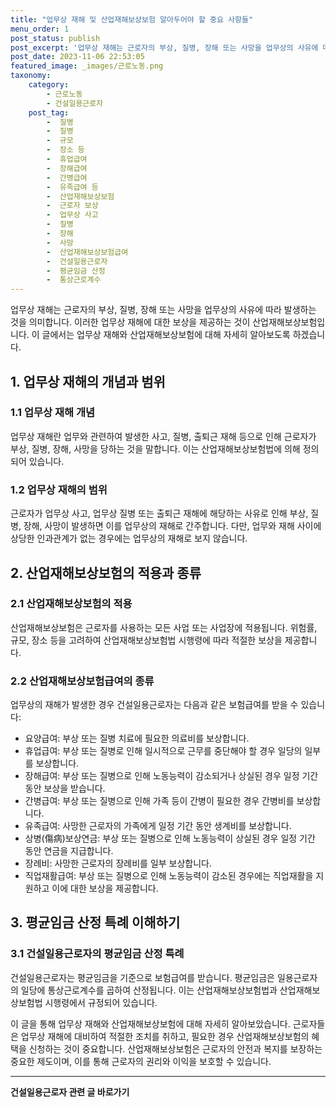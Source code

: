 ```yaml
---
title: "업무상 재해 및 산업재해보상보험 알아두어야 할 중요 사항들"
menu_order: 1
post_status: publish
post_excerpt: '업무상 재해는 근로자의 부상, 질병, 장해 또는 사망을 업무상의 사유에 따라 발생하는 것을 의미합니다. 이러한 업무상 재해에 대한 보상을 제공하는 것이 산업재해보상보험입니다. 이 글에서는 업무상 재해와 산업재해보상보험에 대해 자세히 알아보도록 하겠습니다.'
post_date: 2023-11-06 22:53:05
featured_image: _images/근로노동.png
taxonomy:
    category:
        - 근로노동
        - 건설일용근로자
    post_tag:
        -  질병
        -  질병
        -  규모
        -  장소 등
        -  휴업급여
        -  장해급여
        -  간병급여
        -  유족급여 등
        -  산업재해보상보험
        -  근로자 보상
        -  업무상 사고
        -  질병
        -  장해
        -  사망
        -  산업재해보상보험급여
        -  건설일용근로자
        -  평균임금 산정
        -  통상근로계수
---
```



업무상 재해는 근로자의 부상, 질병, 장해 또는 사망을 업무상의 사유에 따라 발생하는 것을 의미합니다. 이러한 업무상 재해에 대한 보상을 제공하는 것이 산업재해보상보험입니다. 이 글에서는 업무상 재해와 산업재해보상보험에 대해 자세히 알아보도록 하겠습니다.

## 1. 업무상 재해의 개념과 범위

### 1.1 업무상 재해 개념
업무상 재해란 업무와 관련하여 발생한 사고, 질병, 출퇴근 재해 등으로 인해 근로자가 부상, 질병, 장해, 사망을 당하는 것을 말합니다. 이는 산업재해보상보험법에 의해 정의되어 있습니다.

### 1.2 업무상 재해의 범위
근로자가 업무상 사고, 업무상 질병 또는 출퇴근 재해에 해당하는 사유로 인해 부상, 질병, 장해, 사망이 발생하면 이를 업무상의 재해로 간주합니다. 다만, 업무와 재해 사이에 상당한 인과관계가 없는 경우에는 업무상의 재해로 보지 않습니다.

## 2. 산업재해보상보험의 적용과 종류

### 2.1 산업재해보상보험의 적용
산업재해보상보험은 근로자를 사용하는 모든 사업 또는 사업장에 적용됩니다. 위험률, 규모, 장소 등을 고려하여 산업재해보상보험법 시행령에 따라 적절한 보상을 제공합니다.

### 2.2 산업재해보상보험급여의 종류
업무상의 재해가 발생한 경우 건설일용근로자는 다음과 같은 보험급여를 받을 수 있습니다:
- 요양급여: 부상 또는 질병 치료에 필요한 의료비를 보상합니다.
- 휴업급여: 부상 또는 질병로 인해 일시적으로 근무를 중단해야 할 경우 일당의 일부를 보상합니다.
- 장해급여: 부상 또는 질병으로 인해 노동능력이 감소되거나 상실된 경우 일정 기간 동안 보상을 받습니다.
- 간병급여: 부상 또는 질병으로 인해 가족 등이 간병이 필요한 경우 간병비를 보상합니다.
- 유족급여: 사망한 근로자의 가족에게 일정 기간 동안 생계비를 보상합니다.
- 상병(傷病)보상연금: 부상 또는 질병으로 인해 노동능력이 상실된 경우 일정 기간 동안 연금을 지급합니다.
- 장례비: 사망한 근로자의 장례비를 일부 보상합니다.
- 직업재활급여: 부상 또는 질병으로 인해 노동능력이 감소된 경우에는 직업재활을 지원하고 이에 대한 보상을 제공합니다.

## 3. 평균임금 산정 특례 이해하기

### 3.1 건설일용근로자의 평균임금 산정 특례
건설일용근로자는 평균임금을 기준으로 보험급여를 받습니다. 평균임금은 일용근로자의 일당에 통상근로계수를 곱하여 산정됩니다. 이는 산업재해보상보험법과 산업재해보상보험법 시행령에서 규정되어 있습니다.

이 글을 통해 업무상 재해와 산업재해보상보험에 대해 자세히 알아보았습니다. 근로자들은 업무상 재해에 대비하여 적절한 조치를 취하고, 필요한 경우 산업재해보상보험의 혜택을 신청하는 것이 중요합니다. 산업재해보상보험은 근로자의 안전과 복지를 보장하는 중요한 제도이며, 이를 통해 근로자의 권리와 이익을 보호할 수 있습니다.
<!-- wp:separator -->
<hr class="wp-block-separator has-alpha-channel-opacity"/>
<!-- /wp:separator -->

<!-- wp:group {"backgroundColor":"base","layout":{"type":"constrained"}} -->
<div class="wp-block-group has-base-background-color has-background"><!-- wp:paragraph {"align":"center","fontSize":"medium"} -->
<p class="has-text-align-center has-large-font-size"><strong>건설일용근로자 관련 글 바로가기</strong></p>
<!-- /wp:paragraph -->


<!-- wp:latest-posts
{"categories":[{"id":9606,"count":19,"description":"","link":"https://uknowlaw.com/category/%ea%b1%b4%ec%84%a4%ec%9d%bc%ec%9a%a9%ea%b7%bc%eb%a1%9c%ec%9e%90/","name":"건설일용근로자","slug":"건설일용근로자","taxonomy":"category","parent":0,"meta":[],"_links":{"self":[{"href":"https://uknowlaw.com/wp-json/wp/v2/categories/9606"}],"collection":[{"href":"https://uknowlaw.com/wp-json/wp/v2/categories"}],"about":[{"href":"https://uknowlaw.com/wp-json/wp/v2/taxonomies/category"}],"wp:post_type":[{"href":"https://uknowlaw.com/wp-json/wp/v2/posts?categories=9606"}],"curies":[{"name":"wp","href":"https://api.w.org/{rel}","templated":true}]}}],"postsToShow":100,"excerptLength":28,"postLayout":"grid","columns":2,"featuredImageAlign":"left","featuredImageSizeSlug":"large","fontSize":"small"} /--></div>
<!-- /wp:group -->